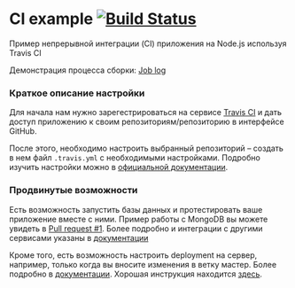 # CI example  [![Build Status](https://travis-ci.com/geekbrains-web/example-travis-ci.svg?branch=master)](https://travis-ci.com/geekbrains-web/example-travis-ci)

Пример непрерывной интеграции (CI) приложения на Node.js используя Travis CI

Демонстрация процесса сборки: [Job log](https://travis-ci.com/geekbrains-web/example-travis-ci)

### Краткое описание настройки
Для начала нам нужно зарегестрироваться на сервисе [Travis CI](https://travis-ci.com) и дать доступ приложению к своим репозиториям/репозиторию в интерфейсе GitHub. 

После этого, необходимо настроить выбранный репозиторий – создать в нем файл `.travis.yml` с необходимыми настройками. Подробно изучить настройки можно в [официальной документации](https://docs.travis-ci.com).

### Продвинутые возможности
Есть возможность запустить базы данных и протестировать ваше приложение вместе с ними. Пример работы с MongoDB вы можете увидеть в [Pull request #1](https://github.com/geekbrains-web/example-travis-ci/pull/1). Более подробно и интеграции с другими сервисами указаны в [документации](https://docs.travis-ci.com/user/database-setup/)

Кроме того, есть возможность настроить deployment на сервер, например, только когда вы вносите изменения в ветку мастер. Более подробно в [документации](https://docs.travis-ci.com/user/deployment/). Хорошая инструкция находится [здесь](https://oncletom.io/2016/travis-ssh-deploy/).
